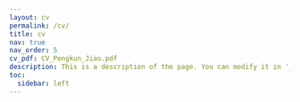 ```yaml
---
layout: cv
permalink: /cv/
title: cv
nav: true
nav_order: 5
cv_pdf: CV_Pengkun_Jiao.pdf
description: This is a description of the page. You can modify it in '_pages/cv.md'. You can also change or remove the top pdf download button.
toc:
  sidebar: left
---
```

